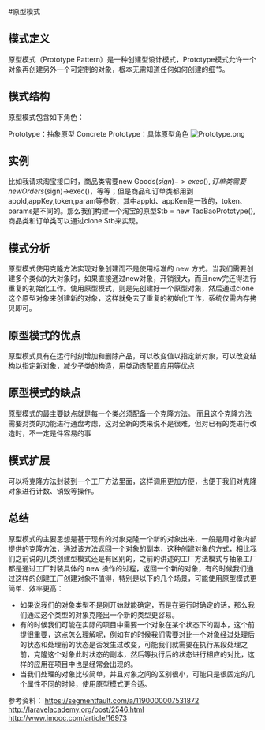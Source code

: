 #原型模式
## 模式定义
原型模式（Prototype Pattern）是一种创建型设计模式，Prototype模式允许一个对象再创建另外一个可定制的对象，根本无需知道任何如何创建的细节。

## 模式结构
原型模式包含如下角色：

Prototype：抽象原型
Concrete Prototype：具体原型角色
![Prototype.png](http://www.yihuaiyuan.com/usr/uploads/2018/04/2192625860.png)

## 实例
比如我请求淘宝接口时，商品类需要new Goods($sign)->exec(),订单类需要new Orders($sign)->exec()，等等；但是商品和订单类都用到appId,appKey,token,param等参数，其中appId、appKen是一致的，token、params是不同的。那么我们构建一个淘宝的原型$tb = new TaoBaoPrototype(),商品类和订单类可以通过clone $tb来实现。


## 模式分析
原型模式使用克隆方法实现对象创建而不是使用标准的 new 方式。当我们需要创建多个类似的大对象时，如果直接通过new对象，开销很大，而且new完还得进行重复的初始化工作。使用原型模式，则是先创建好一个原型对象，然后通过clone这个原型对象来创建新的对象，这样就免去了重复的初始化工作，系统仅需内存拷贝即可。


## 原型模式的优点
原型模式具有在运行时刻增加和删除产品，可以改变值以指定新对象，可以改变结构以指定新对象，减少子类的构造，用类动态配置应用等优点
##  原型模式的缺点
原型模式的最主要缺点就是每一个类必须配备一个克隆方法。
而且这个克隆方法需要对类的功能进行通盘考虑，这对全新的类来说不是很难，但对已有的类进行改造时，不一定是件容易的事

## 模式扩展
可以将克隆方法封装到一个工厂方法里面，这样调用更加方便，也便于我们对克隆对象进行计数、销毁等操作。
## 总结

原型模式的主要思想是基于现有的对象克隆一个新的对象出来，一般是用对象内部提供的克隆方法，通过该方法返回一个对象的副本，这种创建对象的方式，相比我们之前说的几类创建型模式还是有区别的，之前的讲述的工厂方法模式与抽象工厂都是通过工厂封装具体的 new 操作的过程，返回一个新的对象，有的时候我们通过这样的创建工厂创建对象不值得，特别是以下的几个场景，可能使用原型模式更简单、效率更高：

- 如果说我们的对象类型不是刚开始就能确定，而是在运行时确定的话，那么我们通过这个类型的对象克隆出一个新的类型更容易。
- 有的时候我们可能在实际的项目中需要一个对象在某个状态下的副本，这个前提很重要，这点怎么理解呢，例如有的时候我们需要对比一个对象经过处理后的状态和处理前的状态是否发生过改变，可能我们就需要在执行某段处理之前，克隆这个对象此时状态的副本，然后等执行后的状态进行相应的对比，这样的应用在项目中也是经常会出现的。
- 当我们处理的对象比较简单，并且对象之间的区别很小，可能只是很固定的几个属性不同的时候，使用原型模式更合适。

参考资料：
https://segmentfault.com/a/1190000007531872
http://laravelacademy.org/post/2546.html
http://www.imooc.com/article/16973
